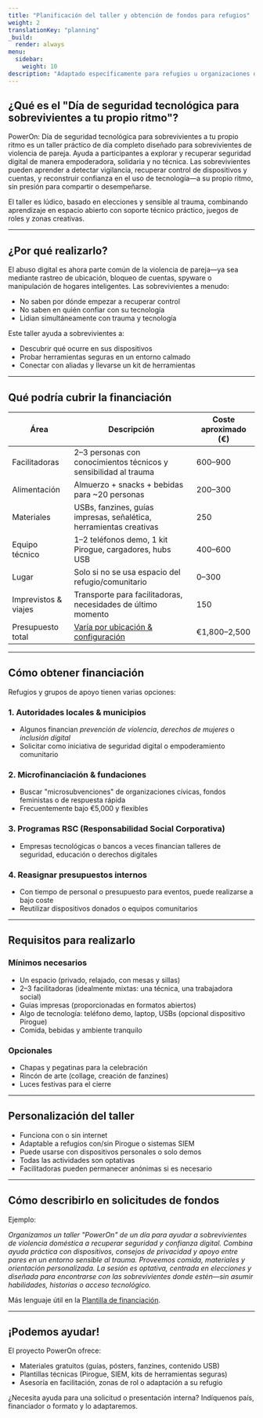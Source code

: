 ```yaml
---
title: "Planificación del taller y obtención de fondos para refugios"
weight: 2
translationKey: "planning"
_build:
  render: always
menu:
  sidebar:
    weight: 10
description: "Adaptado específicamente para refugios u organizaciones de primera línea que deseen organizar y financiar una instancia local del 'Día de seguridad tecnológica para sobrevivientes a tu propio ritmo'. Es inspirador, práctico y listo para adaptarse a solicitudes de financiación locales o documentos de planificación interna."
---
```


## ¿Qué es el "Día de seguridad tecnológica para sobrevivientes a tu propio ritmo"?

PowerOn: Día de seguridad tecnológica para sobrevivientes a tu propio ritmo es un taller práctico de día completo diseñado para sobrevivientes de violencia de pareja. Ayuda a participantes a explorar y recuperar seguridad digital de manera empoderadora, solidaria y no técnica. Las sobrevivientes pueden aprender a detectar vigilancia, recuperar control de dispositivos y cuentas, y reconstruir confianza en el uso de tecnología—a su propio ritmo, sin presión para compartir o desempeñarse.

El taller es lúdico, basado en elecciones y sensible al trauma, combinando aprendizaje en espacio abierto con soporte técnico práctico, juegos de roles y zonas creativas.

---

## ¿Por qué realizarlo?

El abuso digital es ahora parte común de la violencia de pareja—ya sea mediante rastreo de ubicación, bloqueo de cuentas, spyware o manipulación de hogares inteligentes. Las sobrevivientes a menudo:

* No saben por dónde empezar a recuperar control
* No saben en quién confiar con su tecnología
* Lidian simultáneamente con trauma y tecnología

Este taller ayuda a sobrevivientes a:

* Descubrir qué ocurre en sus dispositivos
* Probar herramientas seguras en un entorno calmado
* Conectar con aliadas y llevarse un kit de herramientas

---

## Qué podría cubrir la financiación

| Área                | Descripción                                                                 | Coste aproximado (€) |
|---------------------|-----------------------------------------------------------------------------|----------------|
| Facilitadoras       | 2–3 personas con conocimientos técnicos y sensibilidad al trauma            | 600–900        |
| Alimentación        | Almuerzo + snacks + bebidas para ~20 personas                              | 200–300        |
| Materiales          | USBs, fanzines, guías impresas, señalética, herramientas creativas         | 250            |
| Equipo técnico      | 1–2 teléfonos demo, 1 kit Pirogue, cargadores, hubs USB                    | 400–600        |
| Lugar               | Solo si no se usa espacio del refugio/comunitario                          | 0–300          |
| Imprevistos & viajes| Transporte para facilitadoras, necesidades de último momento               | 150            |
| Presupuesto total   | [Varía por ubicación & configuración](/docs/workshops/tech-safety/cost-guesstimate.md) | €1,800–2,500   |

---

## Cómo obtener financiación

Refugios y grupos de apoyo tienen varias opciones:

### 1. Autoridades locales & municipios

* Algunos financian *prevención de violencia*, *derechos de mujeres* o *inclusión digital*
* Solicitar como iniciativa de seguridad digital o empoderamiento comunitario

### 2. Microfinanciación & fundaciones

* Buscar "microsubvenciones" de organizaciones cívicas, fondos feministas o de respuesta rápida
* Frecuentemente bajo €5,000 y flexibles

### 3. Programas RSC (Responsabilidad Social Corporativa)

* Empresas tecnológicas o bancos a veces financian talleres de seguridad, educación o derechos digitales

### 4. Reasignar presupuestos internos

* Con tiempo de personal o presupuesto para eventos, puede realizarse a bajo coste
* Reutilizar dispositivos donados o equipos comunitarios

---

## Requisitos para realizarlo

### Mínimos necesarios

* Un espacio (privado, relajado, con mesas y sillas)
* 2–3 facilitadoras (idealmente mixtas: una técnica, una trabajadora social)
* Guías impresas (proporcionadas en formatos abiertos)
* Algo de tecnología: teléfono demo, laptop, USBs (opcional dispositivo Pirogue)
* Comida, bebidas y ambiente tranquilo

### Opcionales

* Chapas y pegatinas para la celebración
* Rincón de arte (collage, creación de fanzines)
* Luces festivas para el cierre

---

## Personalización del taller

* Funciona con o sin internet
* Adaptable a refugios con/sin Pirogue o sistemas SIEM
* Puede usarse con dispositivos personales o solo demos
* Todas las actividades son optativas
* Facilitadoras pueden permanecer anónimas si es necesario

---

## Cómo describirlo en solicitudes de fondos

Ejemplo:

*Organizamos un taller "PowerOn" de un día para ayudar a sobrevivientes de violencia doméstica a recuperar seguridad y confianza digital. Combina ayuda práctica con dispositivos, consejos de privacidad y apoyo entre pares en un entorno sensible al trauma. Proveemos comida, materiales y orientación personalizada. La sesión es optativa, centrada en elecciones y diseñada para encontrarse con las sobrevivientes donde estén—sin asumir habilidades, historias o acceso tecnológico.*

Más lenguaje útil en la [Plantilla de financiación](/docs/workshops/tech-safety/funding-template.md).

---

## ¡Podemos ayudar!

El proyecto PowerOn ofrece:

* Materiales gratuitos (guías, pósters, fanzines, contenido USB)
* Plantillas técnicas (Pirogue, SIEM, kits de herramientas seguras)
* Asesoría en facilitación, zonas de rol o adaptación a su refugio

¿Necesita ayuda para una solicitud o presentación interna? Indíquenos país, financiador o formato y lo adaptaremos.
